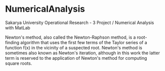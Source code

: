 # NumericalAnalysis
Sakarya University Operational Research - 3 Project / Numerical Analysis with MatLab

Newton's method, also called the Newton-Raphson method, is a root-finding algorithm that uses the first few terms of the Taylor series of a function 
f(x) in the vicinity of a suspected root. Newton's method is sometimes also known as Newton's iteration, although in this work the latter term is reserved to 
the application of Newton's method for computing square roots.

